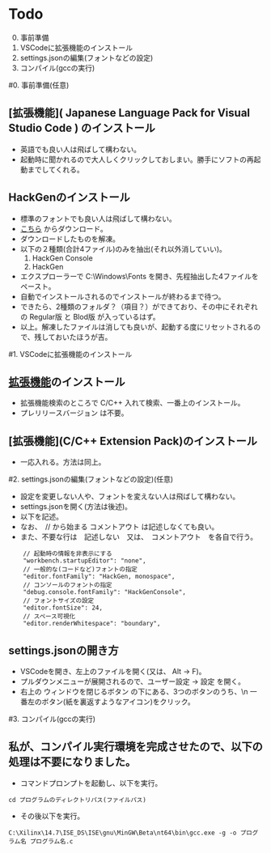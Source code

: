﻿# Todo
0. 事前準備
1. VSCodeに拡張機能のインストール
2. settings.jsonの編集(フォントなどの設定)
3. コンパイル(gccの実行)

#0. 事前準備(任意)
## [拡張機能]( Japanese Language Pack for Visual Studio Code ) のインストール
- 英語でも良い人は飛ばして構わない。
- 起動時に聞かれるので大人しくクリックしておしまい。勝手にソフトの再起動までしてくれる。
## HackGenのインストール
- 標準のフォントでも良い人は飛ばして構わない。
- [こちら](https://github.com/yuru7/HackGen/releases) からダウンロード。
- ダウンロードしたものを解凍。
- 以下の２種類(合計4ファイル)のみを抽出(それ以外消していい)。
	1. HackGen Console
	2. HackGen
- エクスプローラーで C:\Windows\Fonts を開き、先程抽出した4ファイルをペースト。
- 自動でインストールされるのでインストールが終わるまで待つ。
- できたら、2種類のフォルダ？（項目？）ができており、その中にそれぞれの Regular版 と Blod版 が入っているはず。
- 以上。解凍したファイルは消しても良いが、起動する度にリセットされるので、残しておいたほうが吉。

#1. VSCodeに拡張機能のインストール
## [拡張機能](C/C++)のインストール
- 拡張機能検索のところで C/C++ 入れて検索、一番上のインストール。
- プレリリースバージョン は不要。
## [拡張機能](C/C++ Extension Pack)のインストール
- 一応入れる。方法は同上。

#2. settings.jsonの編集(フォントなどの設定)(任意)
- 設定を変更しない人や、フォントを変えない人は飛ばして構わない。
- settings.jsonを開く(方法は後述)。
- 以下を記述。
- なお、　// から始まる コメントアウト は記述しなくても良い。
- また、不要な行は　記述しない　又は、　コメントアウト　を各自で行う。
~~~
    // 起動時の情報を非表示にする
    "workbench.startupEditor": "none",
    // 一般的な(コードなど)フォントの指定
    "editor.fontFamily": "HackGen, monospace",
    // コンソールのフォントの指定
    "debug.console.fontFamily": "HackGenConsole",
    // フォントサイズの設定
    "editor.fontSize": 24,
    // スペース可視化
    "editor.renderWhitespace": "boundary",
~~~
## settings.jsonの開き方
- VSCodeを開き、左上のファイルを開く(又は、 Alt → F)。
- プルダウンメニューが展開されるので、ユーザー設定 → 設定 を開く。
- 右上の ウィンドウを閉じるボタン の下にある、3つのボタンのうち、\n
一番左のボタン(紙を裏返すようなアイコン)をクリック。

#3. コンパイル(gccの実行)
## 私が、コンパイル実行環境を完成させたので、以下の処理は不要になりました。
- コマンドプロンプトを起動し、以下を実行。
~~~
cd プログラムのディレクトリパス(ファイルパス)
~~~
- その後以下を実行。
~~~
C:\Xilinx\14.7\ISE_DS\ISE\gnu\MinGW\Beta\nt64\bin\gcc.exe -g -o プログラム名 プログラム名.c
~~~